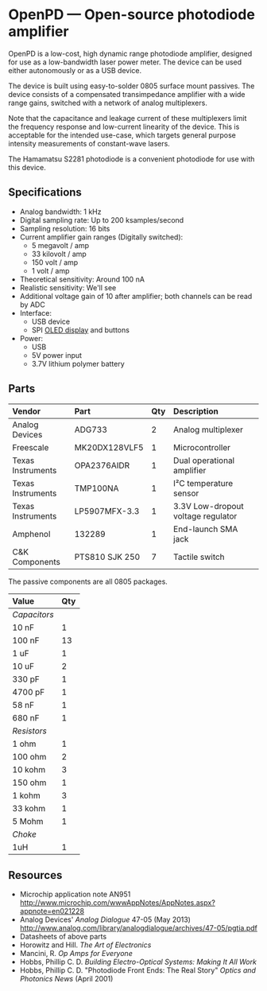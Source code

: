 OpenPD — Open-source photodiode amplifier
=========================================

OpenPD is a low-cost, high dynamic range photodiode amplifier,
designed for use as a low-bandwidth laser power meter. The device can
be used either autonomously or as a USB device.

The device is built using easy-to-solder 0805 surface mount
passives. The device consists of a compensated transimpedance
amplifier with a wide range gains, switched with a network of analog
multiplexers.

Note that the capacitance and leakage current of these multiplexers
limit the frequency response and low-current linearity of the
device. This is acceptable for the intended use-case, which targets
general purpose intensity measurements of constant-wave lasers.

The Hamamatsu S2281 photodiode is a convenient photodiode for use with
this device.

Specifications
--------------

 * Analog bandwidth: 1 kHz
 * Digital sampling rate: Up to 200 ksamples/second
 * Sampling resolution: 16 bits
 * Current amplifier gain ranges (Digitally switched):
     * 5 megavolt / amp
     * 33 kilovolt / amp
     * 150 volt / amp
     * 1 volt / amp
 * Theoretical sensitivity: Around 100 nA
 * Realistic sensitivity: We'll see
 * Additional voltage gain of 10 after amplifier; both channels can be read by ADC
 * Interface:
     * USB device
     * SPI [OLED display](http://www.ebay.com/itm/131305379698) and buttons
 * Power:
     * USB
	 * 5V power input
	 * 3.7V lithium polymer battery

Parts
-----

| Vendor            | Part           | Qty | Description                        |
|:------------------|:---------------|:----|:-----------------------------------|
| Analog Devices    | ADG733         | 2   | Analog multiplexer                 |
| Freescale         | MK20DX128VLF5  | 1   | Microcontroller                    |
| Texas Instruments | OPA2376AIDR    | 1   | Dual operational amplifier         |
| Texas Instruments | TMP100NA       | 1   | I²C temperature sensor             |
| Texas Instruments | LP5907MFX-3.3  | 1   | 3.3V Low-dropout voltage regulator |
| Amphenol          | 132289         | 1   | End-launch SMA jack                |
| C&K Components    | PTS810 SJK 250 | 7   | Tactile switch                     |

The passive components are all 0805 packages.

| Value        | Qty |
|:-------------|:----|
| *Capacitors* |     |
| 10 nF        | 1   |
| 100 nF       | 13  |
| 1 uF         | 1   |
| 10 uF        | 2   |
| 330 pF       | 1   |
| 4700 pF      | 1   |
| 58 nF        | 1   |
| 680 nF       | 1   |
| *Resistors*  |     |
| 1 ohm        | 1   |
| 100 ohm      | 2   |
| 10 kohm      | 3   |
| 150 ohm      | 1   |
| 1 kohm       | 3   |
| 33 kohm      | 1   |
| 5 Mohm       | 1   |
| *Choke*      |     |
| 1uH          | 1   |

Resources
---------

 * Microchip application note AN951 <http://www.microchip.com/wwwAppNotes/AppNotes.aspx?appnote=en021228>
 * Analog Devices' *Analog Dialogue* 47-05 (May 2013) <http://www.analog.com/library/analogdialogue/archives/47-05/pgtia.pdf>
 * Datasheets of above parts
 * Horowitz and Hill. *The Art of Electronics*
 * Mancini, R. *Op Amps for Everyone*
 * Hobbs, Phillip C. D. *Building Electro-Optical Systems: Making It All Work*
 * Hobbs, Phillip C. D. "Photodiode Front Ends: The Real Story" *Optics and Photonics News* (April 2001)
